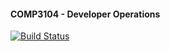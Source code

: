 #### COMP3104 - Developer Operations

[![Build Status](https://app.travis-ci.com/robert-drynan/COMP3104.svg?token=quUNqm7mRpwMqPm3puQx&branch=main)](https://app.travis-ci.com/robert-drynan/COMP3104)
